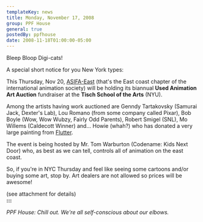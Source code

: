 ```yaml
---
templateKey: news
title: Monday, November 17, 2008
group: PPF House
general: true
postedBy: ppfhouse
date: 2008-11-18T01:00:00-05:00
---
```

Bleep Bloop Digi-cats!   
   
 A special short notice for you New York types:   
   
 This Thursday, Nov 20, [ASIFA-East](http://www.asifaeast.com/) (that's the East coast chapter of the international animation society) will be holding its biannual **Used Animation Art Auction** fundraiser at the **Tisch School of the Arts** (NYU).   
   
 Among the artists having work auctioned are Genndy Tartakovsky (Samurai Jack, Dexter's Lab), Lou Romano (from some company called Pixar), Bob Boyle (Wow, Wow Wubzy, Fairly Odd Parents), Robert Smigel (SNL), Mo Willems (Caldecott Winner) and... Howie (whah?) who has donated a very large painting from [Flutter](http://www.ppfhouse.com/flutter).   
   
 The event is being hosted by Mr. Tom Warburton (Codename: Kids Next Door) who, as best as we can tell, controls all of animation on the east coast.   
   
 So, if you're in NYC Thursday and feel like seeing some cartoons and/or buying some art, stop by. Art dealers are not allowed so prices will be awesome!   
   
 (see attachment for details)   
 **:::**   
   
 *PPF House: Chill out. We're all self-conscious about our elbows.*